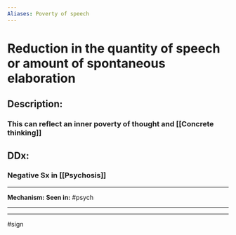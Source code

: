 ```yaml
---
Aliases: Poverty of speech
---
```

# Reduction in the quantity of speech or amount of spontaneous elaboration
## Description:
### This can reflect an inner poverty of thought and [[Concrete thinking]]
## DDx:
### Negative Sx in [[Psychosis]]

---
**Mechanism:**
**Seen in:** #psych 

---


---
#sign 